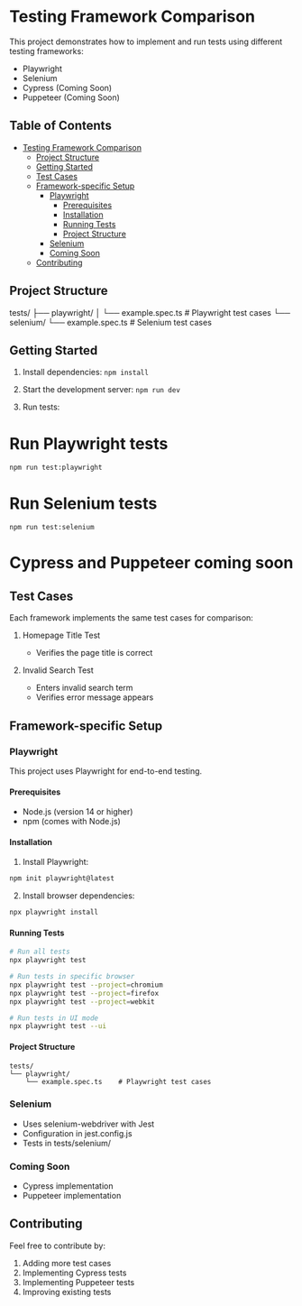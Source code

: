 # Testing Framework Comparison

This project demonstrates how to implement and run tests using different testing frameworks:
- Playwright
- Selenium
- Cypress (Coming Soon)
- Puppeteer (Coming Soon)

## Table of Contents
- [Testing Framework Comparison](#testing-framework-comparison)
  - [Project Structure](#project-structure)
  - [Getting Started](#getting-started)
  - [Test Cases](#test-cases)
  - [Framework-specific Setup](#framework-specific-setup)
    - [Playwright](#playwright)
      - [Prerequisites](#prerequisites)
      - [Installation](#installation)
      - [Running Tests](#running-tests)
      - [Project Structure](#project-structure-1)
    - [Selenium](#selenium)
    - [Coming Soon](#coming-soon)
  - [Contributing](#contributing)



## Project Structure

tests/
├── playwright/
│   └── example.spec.ts    # Playwright test cases
└── selenium/
    └── example.spec.ts    # Selenium test cases

## Getting Started

1. Install dependencies:
`npm install`

2. Start the development server:
`npm run dev`

3. Run tests:
# Run Playwright tests
`npm run test:playwright`

# Run Selenium tests
`npm run test:selenium`

# Cypress and Puppeteer coming soon

## Test Cases

Each framework implements the same test cases for comparison:

1. Homepage Title Test
   - Verifies the page title is correct

2. Invalid Search Test
   - Enters invalid search term
   - Verifies error message appears

## Framework-specific Setup

### Playwright

This project uses Playwright for end-to-end testing.

#### Prerequisites
- Node.js (version 14 or higher)
- npm (comes with Node.js)

#### Installation
1. Install Playwright:
```bash
npm init playwright@latest
```

2. Install browser dependencies:
```bash
npx playwright install
```

#### Running Tests
```bash
# Run all tests
npx playwright test

# Run tests in specific browser
npx playwright test --project=chromium
npx playwright test --project=firefox
npx playwright test --project=webkit

# Run tests in UI mode
npx playwright test --ui
```

#### Project Structure
```
tests/
└── playwright/
    └── example.spec.ts    # Playwright test cases
```


### Selenium
- Uses selenium-webdriver with Jest
- Configuration in jest.config.js
- Tests in tests/selenium/

### Coming Soon
- Cypress implementation
- Puppeteer implementation

## Contributing

Feel free to contribute by:
1. Adding more test cases
2. Implementing Cypress tests
3. Implementing Puppeteer tests
4. Improving existing tests
